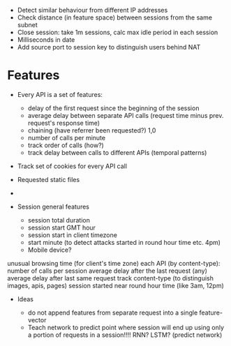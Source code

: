* Detect similar behaviour from different IP addresses
* Check distance (in feature space) between sessions from the same subnet
* Close session: take 1m sessions, calc max idle period in each session
* Milliseconds in date
* Add source port to session key to distinguish users behind NAT



# Features
* Every API is a set of features:
  * delay of the first request since the beginning of the session
  * average delay between separate API calls (request time minus prev. request's response time)
  * chaining (have referrer been requested?) 1,0
  * number of calls per minute
  * track order of calls (how?)
  * track delay between calls to different APIs (temporal patterns)
* Track set of cookies for every API call
* Requested static files
*

* Session general features
  * session total duration
  * session start GMT hour
  * session start in client timezone
  * start minute (to detect attacks started in round hour time etc. 4pm)
  * Mobile device?


unusual browsing time (for client's time zone)
each API (by content-type):
number of calls per session
average delay after the last request (any)
average delay after last same request
track content-type (to distinguish images, apis, pages)
session started near round hour time (like 3am, 12pm)


* Ideas

  * do not append features from separate request into a single feature-vector
  * Teach network to predict point where session will end up using only a portion of requests in a session!!!! RNN? LSTM? (predict network)
